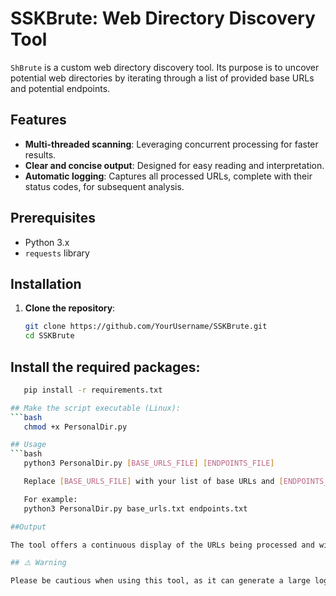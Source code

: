 # SSKBrute: Web Directory Discovery Tool

`ShBrute` is a custom web directory discovery tool. Its purpose is to uncover potential web directories by iterating through a list of provided base URLs and potential endpoints.

## Features

- **Multi-threaded scanning**: Leveraging concurrent processing for faster results.
- **Clear and concise output**: Designed for easy reading and interpretation.
- **Automatic logging**: Captures all processed URLs, complete with their status codes, for subsequent analysis.

## Prerequisites

- Python 3.x
- `requests` library

## Installation

1. **Clone the repository**:
   ```bash
   git clone https://github.com/YourUsername/SSKBrute.git
   cd SSKBrute

## Install the required packages:
```bash
   pip install -r requirements.txt

## Make the script executable (Linux):
```bash
   chmod +x PersonalDir.py

## Usage
```bash
   python3 PersonalDir.py [BASE_URLS_FILE] [ENDPOINTS_FILE]

   Replace [BASE_URLS_FILE] with your list of base URLs and [ENDPOINTS_FILE] with your list of endpoints to test.

   For example:
   python3 PersonalDir.py base_urls.txt endpoints.txt

##Output

The tool offers a continuous display of the URLs being processed and will prominently display any discovered directories with their corresponding status codes. Additionally, all results are persistently stored to a log file.

## ⚠️ Warning

Please be cautious when using this tool, as it can generate a large log file depending on the number of base URLs and endpoints provided.
